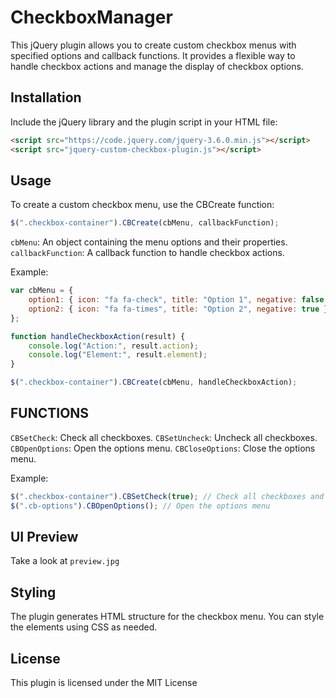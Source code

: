# CheckboxManager
This jQuery plugin allows you to create custom checkbox menus with specified options and callback functions. It provides a flexible way to handle checkbox actions and manage the display of checkbox options.

## Installation
Include the jQuery library and the plugin script in your HTML file:
```html
<script src="https://code.jquery.com/jquery-3.6.0.min.js"></script>
<script src="jquery-custom-checkbox-plugin.js"></script>
```

## Usage
To create a custom checkbox menu, use the CBCreate function:
```javascript
$(".checkbox-container").CBCreate(cbMenu, callbackFunction);
```

`cbMenu`: An object containing the menu options and their properties.
`callbackFunction`: A callback function to handle checkbox actions.

Example:
```javascript
var cbMenu = {
    option1: { icon: "fa fa-check", title: "Option 1", negative: false },
    option2: { icon: "fa fa-times", title: "Option 2", negative: true }
};

function handleCheckboxAction(result) {
    console.log("Action:", result.action);
    console.log("Element:", result.element);
}

$(".checkbox-container").CBCreate(cbMenu, handleCheckboxAction);
```

## FUNCTIONS
`CBSetCheck`: Check all checkboxes.
`CBSetUncheck`: Uncheck all checkboxes.
`CBOpenOptions`: Open the options menu.
`CBCloseOptions`: Close the options menu.

Example:
```javascript
$(".checkbox-container").CBSetCheck(true); // Check all checkboxes and trigger change event
$(".cb-options").CBOpenOptions(); // Open the options menu
```

## UI Preview
Take a look at `preview.jpg`

## Styling
The plugin generates HTML structure for the checkbox menu. You can style the elements using CSS as needed.

## License
This plugin is licensed under the MIT License
